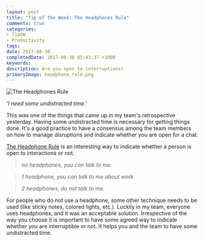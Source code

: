 ```yaml
---
layout: post
title: "Tip of the Week: The Headphones Rule"
comments: true
categories: 
- TipOW
- Productivity
tags: 
date: 2017-08-30
completedDate: 2017-08-30 05:43:37 +1000
keywords: 
description: Are you open to interruptions?
primaryImage: headphone_rule.png
---
```


<img src="/images/headphone_rule.png" class="center" alt="The Headphones Rule" >

'*I need some undistracted time*.'

This was one of the things that came up in my team's retrospective yesterday. Having some undistracted time is necessary for getting things done. It's a good practice to have a consensus among the team members on how to manage disruptions and indicate whether you are open for a chat.

[The Headphone Rule](http://theheadphonesrule.com/) is an interesting way to indicate whether a person is open to interactions or not. 

>*no headphones, you can talk to me.*

> *1 headphone, you can talk to me about work*

> *2 headphones, do not talk to me.*

For people who do not use a headphone, some other technique needs to be used (like sticky notes, colored lights, etc.). Luckily in my team, everyone uses headphones, and it was an acceptable solution. Irrespective of the way you choose it is important to have some agreed way to indicate whether you are interruptible or not. It helps you and the team to have some undistracted time.